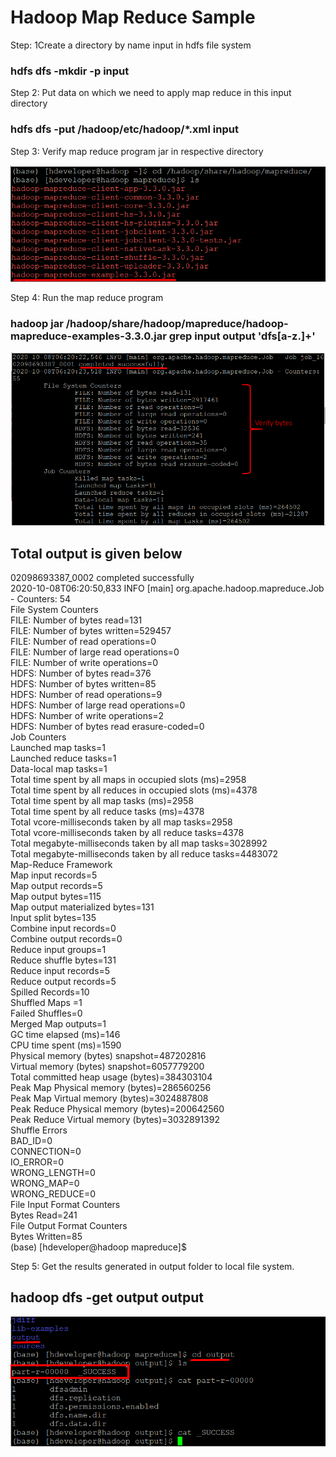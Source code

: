 # Hadoop Map Reduce Sample

Step: 1Create a directory by name input in hdfs file system
### hdfs dfs -mkdir -p  input

Step 2: Put data on which we need to apply map reduce in this input directory
###  hdfs dfs -put /hadoop/etc/hadoop/*.xml input

Step 3: Verify map reduce program jar in respective directory

![Alt text](/images/Screenshot_1.png?raw=true "hadoop MR example")

Step 4: Run the map reduce program 
### hadoop jar /hadoop/share/hadoop/mapreduce/hadoop-mapreduce-examples-3.3.0.jar grep input output 'dfs[a-z.]+'

![Alt text](/images/Screenshot_2.png?raw=true "hadoop MR example")

## Total output is given below
02098693387_0002 completed successfully <br/>
2020-10-08T06:20:50,833 INFO [main] org.apache.hadoop.mapreduce.Job - Counters: 54 <br/>
        File System Counters <br/>
                FILE: Number of bytes read=131 <br/>
                FILE: Number of bytes written=529457  <br/>
                FILE: Number of read operations=0  <br/>
                FILE: Number of large read operations=0  <br/>
                FILE: Number of write operations=0  <br/>
                HDFS: Number of bytes read=376  <br/>
                HDFS: Number of bytes written=85  <br/>
                HDFS: Number of read operations=9  <br/>
                HDFS: Number of large read operations=0  <br/>
                HDFS: Number of write operations=2  <br/>
                HDFS: Number of bytes read erasure-coded=0  <br/>
        Job Counters  <br/>
                Launched map tasks=1  <br/>
                Launched reduce tasks=1  <br/>
                Data-local map tasks=1  <br/>
                Total time spent by all maps in occupied slots (ms)=2958  <br/>
                Total time spent by all reduces in occupied slots (ms)=4378  <br/>
                Total time spent by all map tasks (ms)=2958  <br/>
                Total time spent by all reduce tasks (ms)=4378  <br/>
                Total vcore-milliseconds taken by all map tasks=2958  <br/>
                Total vcore-milliseconds taken by all reduce tasks=4378  <br/>
                Total megabyte-milliseconds taken by all map tasks=3028992  <br/>
                Total megabyte-milliseconds taken by all reduce tasks=4483072  <br/>
        Map-Reduce Framework  <br/>
                Map input records=5  <br/>
                Map output records=5  <br/>
                Map output bytes=115  <br/>
                Map output materialized bytes=131  <br/>
                Input split bytes=135  <br/>
                Combine input records=0  <br/>
                Combine output records=0  <br/>
                Reduce input groups=1  <br/>
                Reduce shuffle bytes=131  <br/>
                Reduce input records=5  <br/>
                Reduce output records=5  <br/>
                Spilled Records=10  <br/>
                Shuffled Maps =1  <br/>
                Failed Shuffles=0  <br/>
                Merged Map outputs=1  <br/>
                GC time elapsed (ms)=146  <br/>
                CPU time spent (ms)=1590  <br/>
                Physical memory (bytes) snapshot=487202816  <br/>
                Virtual memory (bytes) snapshot=6057779200  <br/>
                Total committed heap usage (bytes)=384303104  <br/>
                Peak Map Physical memory (bytes)=286560256  <br/>
                Peak Map Virtual memory (bytes)=3024887808  <br/>
                Peak Reduce Physical memory (bytes)=200642560  <br/>
                Peak Reduce Virtual memory (bytes)=3032891392  <br/>
        Shuffle Errors  <br/>
                BAD_ID=0  <br/>
                CONNECTION=0  <br/>
                IO_ERROR=0  <br/>
                WRONG_LENGTH=0  <br/>
                WRONG_MAP=0  <br/>
                WRONG_REDUCE=0  <br/>
        File Input Format Counters  <br/>
                Bytes Read=241  <br/>
        File Output Format Counters  <br/>
                Bytes Written=85  <br/>
(base) [hdeveloper@hadoop mapreduce]$

Step 5: Get the results generated in output folder to local file system.
## hadoop dfs -get output output

![Alt text](/images/Screenshot_3.png?raw=true "hadoop MR example")

